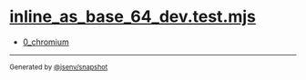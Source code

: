 # [inline_as_base_64_dev.test.mjs](../inline_as_base_64_dev.test.mjs)



- [0_chromium](0_chromium/0_chromium.md)

---

<sub>
  Generated by <a href="https://github.com/jsenv/core/tree/main/packages/independent/snapshot">@jsenv/snapshot</a>
</sub>